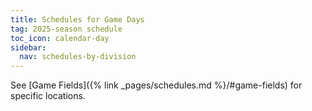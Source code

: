 ```yaml
---
title: Schedules for Game Days
tag: 2025-season schedule
toc_icon: calendar-day
sidebar:
  nav: schedules-by-division
---
```


See [Game Fields]({% link _pages/schedules.md %}/#game-fields) for specific locations.
